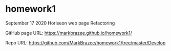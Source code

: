 # homework1
September 17 2020
Horiseon web page Refactoring

GitHub page URL: https://markbrazee.github.io/homework1/

Repo URL: https://github.com/MarkBrazee/homework1/tree/master/Develop

